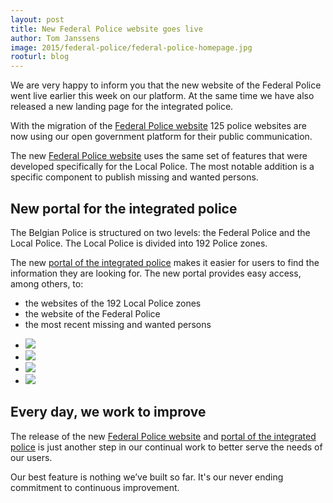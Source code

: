 ```yaml
---
layout: post
title: New Federal Police website goes live
author: Tom Janssens
image: 2015/federal-police/federal-police-homepage.jpg
rooturl: blog
---
```


We are very happy to inform you that the new website of the Federal Police went live earlier this week on our platform.
At the same time we have also released a new landing page for the integrated police.

With the migration of the [Federal Police website](http://www.politie.be/fed/nl) 125 police websites are now using our open government platform for their public communication.

The new [Federal Police website](http://www.politie.be/fed/nl) uses the same set of features that were developed specifically for the Local Police.
The most notable addition is a specific component to publish missing and wanted persons.

## New portal for the integrated police

The Belgian Police is structured on two levels: the Federal Police and the Local Police. The Local Police is divided into 192 Police zones.

The new [portal of the integrated police](http://www.politie.be) makes it easier for users to find the information they are looking for. The new portal provides easy access, among others, to:

- the websites of the 192 Local Police zones
- the website of the Federal Police
- the most recent missing and wanted persons

<ul class="gallery">
    <li class="gallery__item">
        <a class="thumbnail" href="{{site.url}}/images/blog/2015/federal-police/macbook.jpg" data-gallery="enabled">
            <img src="{{site.url}}/images/blog/2015/federal-police/macbook.jpg" />
        </a>
    </li>
    <li class="gallery__item">
        <a class="thumbnail" href="{{site.url}}/images/blog/2015/federal-police/ipad2.jpg" data-gallery="enabled">
            <img src="{{site.url}}/images/blog/2015/federal-police/ipad2.jpg" />
        </a>
    </li>
    <li class="gallery__item">
        <a class="thumbnail" href="{{site.url}}/images/blog/2015/federal-police/nexus5.jpg" data-gallery="enabled">
            <img src="{{site.url}}/images/blog/2015/federal-police/nexus5.jpg" />
        </a>
    </li>
    <li class="gallery__item">
        <a class="thumbnail" href="{{site.url}}/images/blog/2015/federal-police/ipad.jpg" data-gallery="enabled">
            <img src="{{site.url}}/images/blog/2015/federal-police/ipad.jpg" />
        </a>
    </li>
</ul>

## Every day, we work to improve

The release of the new [Federal Police website](http://www.politie.be/fed/nl) and [portal of the integrated police](http://www.politie.be) is just another step in our continual work to better serve the needs of our users.

Our best feature is nothing we’ve built so far. It's our never ending commitment to continuous improvement.
